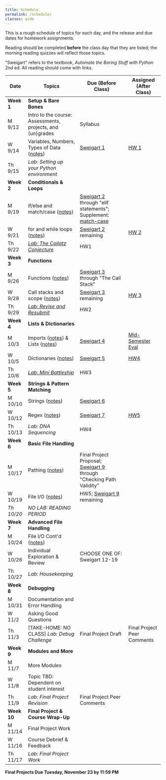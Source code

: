```yaml
---
title: Schedule
permalink: /schedule/
classes: wide
---
```


This is a rough schedule of topics for each day, and the release and due dates for homework assignments. 

Reading should be completed **before** the class day that they are listed; the morning reading quizzes will reflect those topics.

"Sweigart" refers to the textbook, _Automate the Boring Stuff with Python_ 2nd ed. All reading should come with links. 

| Date	| Topics	| Due (Before Class) |	Assigned (After Class) |
| ------- | --------------- | ------------- | -------------- |
| **Week 1** | **Setup & Bare Bones** | | |
| M 9/12 | Intro to the course: Assessments, projects, and (un)grades | Syllabus | |
| W 9/14 | Variables, Numbers, Types of Data ([notes][notes-wk1-vars]) | [Sweigart 1][sweigart-1]| [HW 1][hw-1] |
| Th 9/15 | _Lab: Setting up your Python environment_| | |
| **Week 2** | **Conditionals & Loops** | | |
| M 9/19 | if/else and match/case ([notes][notes-wk2-if])| [Sweigart 2][sweigart-2] through "elif statements"; Supplement: [match-case][wk1-supp] | |
| W 9/21 | for and while loops ([notes][notes-wk2-loops]) | [Sweigart 2][sweigart-2] remaining | [HW 2][hw-2] |
| Th 9/22 | [_Lab: The Collatz Conjecture_][lab-2] | HW1 | |
| **Week 3** | **Functions** | | |
| M 9/26 | Functions ([notes][notes-wk3-functions])| [Sweigart 3][sweigart-3] through "The Call Stack" | |
| W 9/28 | Call stacks and scope ([notes][notes-wk3-scope]) | [Sweigart 3][sweigart-3] remaining | [HW 3][hw-3] |
| Th 9/29 | [_Lab: Revise and Resubmit_][lab-3] | HW2 | |]
| **Week 4** | **Lists & Dictionaries** | | |
| M 10/3 | Imports ([notes][notes-wk4-imports]) & Lists ([notes][notes-wk4-lists]) | [Sweigart 4][sweigart-4] | [Mid-Semester Eval][mid-eval] |
| W 10/5 | Dictionaries ([notes][notes-wk4-dicts]) | [Sweigart 5][sweigart-5] | [HW4][hw-4] |
| Th 10/6 | [_Lab: Mini Battleship_][lab-4] | HW3| |
| **Week 5** | **Strings & Pattern Matching** | | |
| M 10/10 | Strings ([notes][notes-wk5-strings]) | [Sweigart 6][sweigart-6] | |
| W 10/12 | Regex ([notes][notes-wk5-regex]) | [Sweigart 7][sweigart-7] | [HW5][hw-5] | 
| Th 10/13 | _Lab: DNA Sequencing_ | HW4 | |
| **Week 6** | **Basic File Handling** | | |
| M 10/17 | Pathing ([notes][notes-wk6-pathing]) | Final Project Proposal; [Sweigart 9][sweigart-9] through "Checking Path Validity" | |
| W 10/19 | File I/O ([notes][notes-wk6-file]) | HW5; [Sweigart 9][sweigart-9] remaining | | 
| _Th 10/20_ | _NO LAB: READING PERIOD_ | | |
| **Week 7** | **Advanced File Handling** | | |
| M 10/24 | File I/O Cont'd ([notes][notes-wk7-file])|  | |
| W 10/26 | Individual Exploration & Review | CHOOSE ONE OF: Sweigart 12-19 | |
| Th 10/27 | _Lab: Housekeeping_ | | |
| **Week 8** | **Debugging** | | |
| M 10/31 | Documentation and Error Handling | | | 
| W 11/2 | Asking Good Questions | | |
| Th 11/3 | [TAKE-HOME: NO CLASS] _Lab: Debug Challenge_  | Final Project Draft | Final Project Peer Comments
| **Week 9** | **Modules and More** | | | 
| M 11/7 | More Modules | | |
| W 11/8 | Topic TBD: Dependent on student interest | | |
| Th 11/9 | _Lab: Final Project Revision_ | Final Project Peer Comments |
| **Week 10** | **Final Project & Course Wrap-Up** | | |
| M 11/14 | Final Project Work |  | | 
| W 11/16 | Course Debrief & Feedback |  | |
| Th 11/17 | _Lab: Final Project Work_

**Final Projects Due Tuesday, November 23 by 11:59 PM**


[sweigart-1]: https://automatetheboringstuff.com/2e/chapter1/
[sweigart-2]: https://automatetheboringstuff.com/2e/chapter2/
[sweigart-3]: https://automatetheboringstuff.com/2e/chapter3/
[sweigart-4]: https://automatetheboringstuff.com/2e/chapter4/
[sweigart-5]: https://automatetheboringstuff.com/2e/chapter5/
[sweigart-6]: https://automatetheboringstuff.com/2e/chapter6/
[sweigart-7]: https://automatetheboringstuff.com/2e/chapter7/ 
[sweigart-9]: https://automatetheboringstuff.com/2e/chapter9/ 

[wk1-supp]: https://towardsdatascience.com/the-match-case-in-python-3-10-is-not-that-simple-f65b350bb025

[hw-1]: https://alackles.github.io/CMSC-140-FS-22/hwk/hwk1/
[hw-2]: https://alackles.github.io/CMSC-140-FS-22/hwk/hwk2/
[hw-3]: https://alackles.github.io/CMSC-140-FS-22/hwk/hwk3/
[hw-4]: https://alackles.github.io/CMSC-140-FS-22/hwk/hwk4/
[hw-5]: https://alackles.github.io/CMSC-140-FS-22/hwk/hwk5/
 
[lab-2]: https://alackles.github.io/CMSC-140-FS-22/labs/lab2/
[lab-3]: https://alackles.github.io/CMSC-140-FS-22/labs/lab3/
[lab-4]: https://alackles.github.io/CMSC-140-FS-22/labs/lab4/

[notes-wk1-vars]: https://alackles.github.io/CMSC-140-FS-22/lectures/wk1-vars/
[notes-wk2-if]: https://alackles.github.io/CMSC-140-FS-22/lectures/wk2-if/
[notes-wk2-loops]:https://alackles.github.io/CMSC-140-FS-22/lectures/wk2-loops/
[notes-wk3-functions]:https://alackles.github.io/CMSC-140-FS-22/lectures/wk3-functions/
[notes-wk3-scope]:https://alackles.github.io/CMSC-140-FS-22/lectures/wk3-scope/
[notes-wk4-imports]:https://alackles.github.io/CMSC-140-FS-22/lectures/wk3-imports/
[notes-wk4-lists]:https://alackles.github.io/CMSC-140-FS-22/lectures/wk4-lists/
[notes-wk4-dicts]:https://alackles.github.io/CMSC-140-FS-22/lectures/wk4-dicts/
[notes-wk5-strings]:https://alackles.github.io/CMSC-140-FS-22/lectures/wk5-strings/
[notes-wk5-regex]:https://alackles.github.io/CMSC-140-FS-22/lectures/wk5-regex/
[notes-wk6-pathing]:https://alackles.github.io/CMSC-140-FS-22/lectures/wk6-pathing/
[notes-wk6-file]:https://alackles.github.io/CMSC-140-FS-22/lectures/wk6-basic-io/
[notes-wk7-file]:https://alackles.github.io/CMSC-140-FS-22/lectures/wk7-adv-io/

[mid-eval]: https://forms.gle/fqZHa3oJBHAAtmHa8